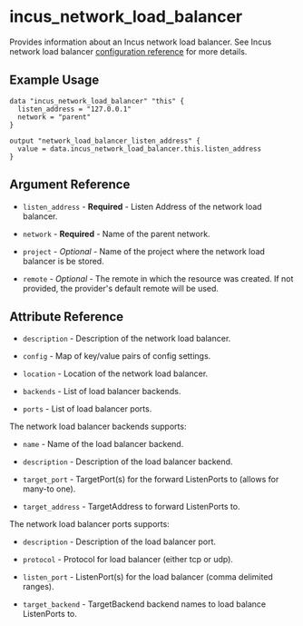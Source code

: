 # incus_network_load_balancer

Provides information about an Incus network load balancer.
See Incus network load balancer [configuration reference](https://linuxcontainers.org/incus/docs/main/howto/network_load_balancers/) for more details.

## Example Usage

```hcl
data "incus_network_load_balancer" "this" {
  listen_address = "127.0.0.1"
  network = "parent"
}

output "network_load_balancer_listen_address" {
  value = data.incus_network_load_balancer.this.listen_address
}
```

## Argument Reference

* `listen_address` - **Required** - Listen Address of the network load balancer.

* `network` - **Required** - Name of the parent network.

* `project` - *Optional* - Name of the project where the network load balancer is be stored.

* `remote` - *Optional* - The remote in which the resource was created. If
  not provided, the provider's default remote will be used.

## Attribute Reference

* `description` - Description of the network load balancer.

* `config` - Map of key/value pairs of config settings.

* `location` - Location of the network load balancer.

* `backends` - List of load balancer backends.

* `ports` - List of load balancer ports.

The network load balancer backends supports:

* `name` - Name of the load balancer backend.

* `description` - Description of the load balancer backend.

* `target_port` - TargetPort(s) for the forward ListenPorts to (allows for many-to one).

* `target_address` - TargetAddress to forward ListenPorts to.

The network load balancer ports supports:

* `description` - Description of the load balancer port.

* `protocol` - Protocol for load balancer (either tcp or udp).

* `listen_port` - ListenPort(s) for the load balancer (comma delimited ranges).

* `target_backend` - TargetBackend backend names to load balance ListenPorts to.
